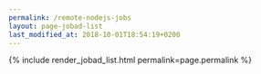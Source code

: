 ```yaml
---
permalink: /remote-nodejs-jobs
layout: page-jobad-list
last_modified_at: 2018-10-01T18:54:19+0200
---
```

{% include render_jobad_list.html permalink=page.permalink %}
